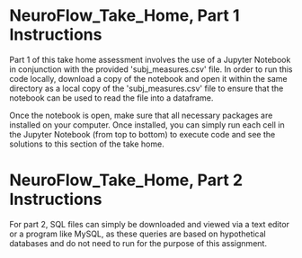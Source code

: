 # NeuroFlow_Take_Home, Part 1 Instructions

Part 1 of this take home assessment involves the use of a Jupyter Notebook in conjunction with the provided 'subj_measures.csv' file.  In order to run this code locally, download a copy of the notebook and open it within the same directory as a local copy of the 'subj_measures.csv' file to ensure that the notebook can be used to read the file into a dataframe.

Once the notebook is open, make sure that all necessary packages are installed on your computer.  Once installed, you can simply run each cell in the Jupyter Notebook (from top to bottom) to execute code and see the solutions to this section of the take home.

# NeuroFlow_Take_Home, Part 2 Instructions

For part 2, SQL files can simply be downloaded and viewed via a text editor or a program like MySQL, as these queries are based on hypothetical databases and do not need to run for the purpose of this assignment.
